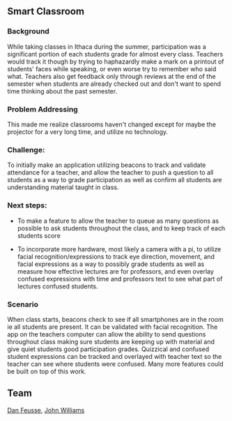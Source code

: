 Smart Classroom
--------------------

### Background

While taking classes in Ithaca during the summer, participation was a significant portion of each students grade for almost every class. Teachers would track it though by trying to haphazardly make a mark on a printout of students' faces while speaking, or even worse try to remember who said what. Teachers also get feedback only through reviews at the end of the semester when students are already checked out and don't want to spend time thinking about the past semester.

### Problem Addressing

This made me realize classrooms haven't changed except for maybe the projector for a very long time, and utilize no technology.

### Challenge:

To initially make an application utilizing beacons to track and validate attendance for a teacher, and allow the teacher to push a question to all students as a way to grade participation as well as confirm all students are understanding material taught in class.

### Next steps:

- To make a feature to allow the teacher to queue as many questions as possible to ask students throughout the class, and to keep track of each students score

- To incorporate more hardware, most likely a camera with a pi, to utilize facial recognition/expressions to track eye direction, movement, and facial expressions as a way to possibly grade students as well as measure how effective lectures are for professors, and even overlay confused expressions with time and professors text to see what part of lectures confused students.

### Scenario

When class starts, beacons check to see if all smartphones are in the room ie all students are present. It can be validated with facial recognition. The app on the teachers computer can allow the ability to send questions throughout class making sure students are keeping up with material and give quiet students good participation grades. Quizzical and confused student expressions can be tracked and overlayed with teacher text so the teacher can see where students were confused. Many more features could be built on top of this work.

## Team
[Dan Feusse](../people/dan-feusse.md), [John Williams](../people/john-williams.md)